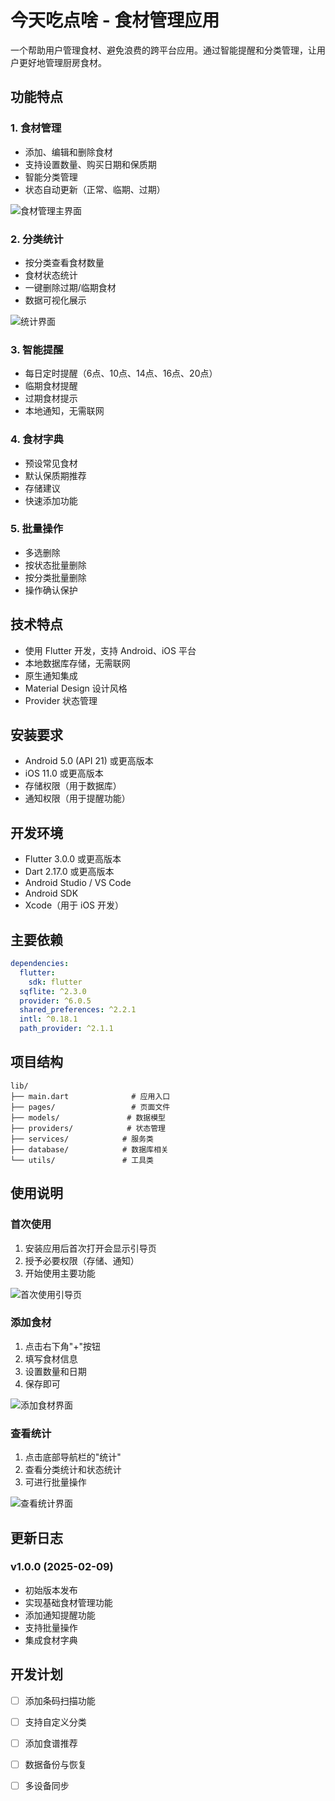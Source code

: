 # 今天吃点啥 - 食材管理应用

一个帮助用户管理食材、避免浪费的跨平台应用。通过智能提醒和分类管理，让用户更好地管理厨房食材。

## 功能特点

### 1. 食材管理
- 添加、编辑和删除食材
- 支持设置数量、购买日期和保质期
- 智能分类管理
- 状态自动更新（正常、临期、过期）

![食材管理主界面](./image/添加.png)

### 2. 分类统计
- 按分类查看食材数量
- 食材状态统计
- 一键删除过期/临期食材
- 数据可视化展示

![统计界面](./image/统计.png)

### 3. 智能提醒
- 每日定时提醒（6点、10点、14点、16点、20点）
- 临期食材提醒
- 过期食材提示
- 本地通知，无需联网

### 4. 食材字典
- 预设常见食材
- 默认保质期推荐
- 存储建议
- 快速添加功能

### 5. 批量操作
- 多选删除
- 按状态批量删除
- 按分类批量删除
- 操作确认保护

## 技术特点

- 使用 Flutter 开发，支持 Android、iOS 平台
- 本地数据库存储，无需联网
- 原生通知集成
- Material Design 设计风格
- Provider 状态管理

## 安装要求

- Android 5.0 (API 21) 或更高版本
- iOS 11.0 或更高版本
- 存储权限（用于数据库）
- 通知权限（用于提醒功能）

## 开发环境

- Flutter 3.0.0 或更高版本
- Dart 2.17.0 或更高版本
- Android Studio / VS Code
- Android SDK
- Xcode（用于 iOS 开发）

## 主要依赖

```yaml
dependencies:
  flutter:
    sdk: flutter
  sqflite: ^2.3.0
  provider: ^6.0.5
  shared_preferences: ^2.2.1
  intl: ^0.18.1
  path_provider: ^2.1.1
```

## 项目结构

```
lib/
├── main.dart              # 应用入口
├── pages/                 # 页面文件
├── models/               # 数据模型
├── providers/            # 状态管理
├── services/            # 服务类
├── database/            # 数据库相关
└── utils/               # 工具类
```

## 使用说明

### 首次使用
1. 安装应用后首次打开会显示引导页
2. 授予必要权限（存储、通知）
3. 开始使用主要功能

![首次使用引导页](./image/指引.png)

### 添加食材
1. 点击右下角"+"按钮
2. 填写食材信息
3. 设置数量和日期
4. 保存即可

![添加食材界面](./image/添加.png)

### 查看统计
1. 点击底部导航栏的"统计"
2. 查看分类统计和状态统计
3. 可进行批量操作

![查看统计界面](./image/统计.png)

## 更新日志

### v1.0.0 (2025-02-09)
- 初始版本发布
- 实现基础食材管理功能
- 添加通知提醒功能
- 支持批量操作
- 集成食材字典


## 开发计划

- [ ] 添加条码扫描功能
- [ ] 支持自定义分类
- [ ] 添加食谱推荐
- [ ] 数据备份与恢复
- [ ] 多设备同步


